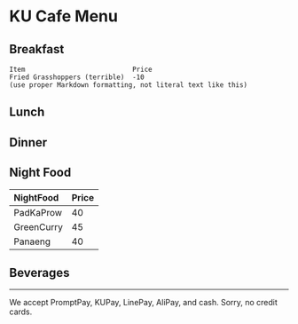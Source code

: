 # KU Cafe Menu


## Breakfast

    Item                           Price
    Fried Grasshoppers (terrible)  -10
    (use proper Markdown formatting, not literal text like this)

## Lunch 


## Dinner


## Night Food
| NightFood              | Price |
|:-------------------------|----------|
| PadKaProw               | 40    |
| GreenCurry              | 45       |
| Panaeng              | 40       |


## Beverages



---

We accept PromptPay, KUPay, LinePay, AliPay, and cash. Sorry, no credit cards.
